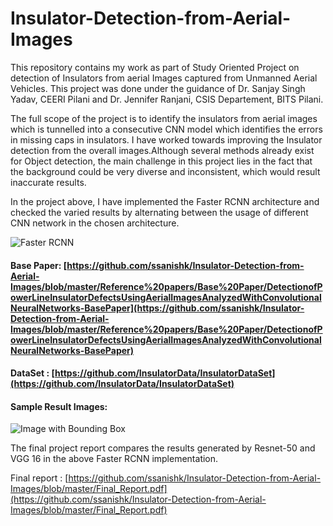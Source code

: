 # Insulator-Detection-from-Aerial-Images

This repository contains my work as part of Study Oriented Project on detection of Insulators from aerial Images captured from Unmanned Aerial Vehicles. This project was done under the guidance of Dr. Sanjay Singh Yadav, CEERI Pilani and Dr. Jennifer Ranjani, CSIS Departement, BITS Pilani.

The full scope of the project is to identify the insulators from aerial images which is tunnelled into a consecutive CNN model which identifies the errors in missing caps in insulators. I have worked towards improving the Insulator detection from the overall images.Although several methods already exist for Object detection, the main challenge in this project lies in the fact that the background could be very diverse and inconsistent, which would result inaccurate results. 

In the project above, I have implemented the Faster RCNN architecture and checked the varied results by alternating between the usage of different CNN network in the chosen architecture.

![Faster RCNN](https://github.com/ssanishk/Insulator-Detection-from-Aerial-Images/blob/master/Images/FasterRCNN.png)

#### Base Paper: [https://github.com/ssanishk/Insulator-Detection-from-Aerial-Images/blob/master/Reference%20papers/Base%20Paper/DetectionofPowerLineInsulatorDefectsUsingAerialImagesAnalyzedWithConvolutionalNeuralNetworks-BasePaper](https://github.com/ssanishk/Insulator-Detection-from-Aerial-Images/blob/master/Reference%20papers/Base%20Paper/DetectionofPowerLineInsulatorDefectsUsingAerialImagesAnalyzedWithConvolutionalNeuralNetworks-BasePaper)

#### DataSet : [https://github.com/InsulatorData/InsulatorDataSet](https://github.com/InsulatorData/InsulatorDataSet)

#### Sample Result Images:
![Image with Bounding Box ](https://github.com/ssanishk/Insulator-Detection-from-Aerial-Images/blob/master/Images/Detected-Image.jpg)

The final project report compares the results generated by Resnet-50 and VGG 16 in the above Faster RCNN implementation.

Final report : [https://github.com/ssanishk/Insulator-Detection-from-Aerial-Images/blob/master/Final_Report.pdf](https://github.com/ssanishk/Insulator-Detection-from-Aerial-Images/blob/master/Final_Report.pdf)
